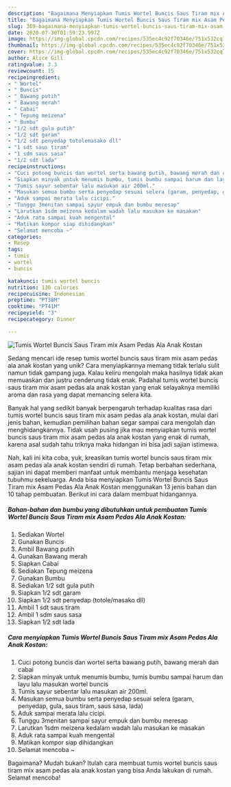 ```yaml
---
description: "Bagaimana Menyiapkan Tumis Wortel Buncis Saus Tiram mix Asam Pedas Ala Anak Kostan Anti Gagal"
title: "Bagaimana Menyiapkan Tumis Wortel Buncis Saus Tiram mix Asam Pedas Ala Anak Kostan Anti Gagal"
slug: 369-bagaimana-menyiapkan-tumis-wortel-buncis-saus-tiram-mix-asam-pedas-ala-anak-kostan-anti-gagal
date: 2020-07-30T01:59:23.997Z
image: https://img-global.cpcdn.com/recipes/535ec4c92f70346e/751x532cq70/tumis-wortel-buncis-saus-tiram-mix-asam-pedas-ala-anak-kostan-foto-resep-utama.jpg
thumbnail: https://img-global.cpcdn.com/recipes/535ec4c92f70346e/751x532cq70/tumis-wortel-buncis-saus-tiram-mix-asam-pedas-ala-anak-kostan-foto-resep-utama.jpg
cover: https://img-global.cpcdn.com/recipes/535ec4c92f70346e/751x532cq70/tumis-wortel-buncis-saus-tiram-mix-asam-pedas-ala-anak-kostan-foto-resep-utama.jpg
author: Alice Gill
ratingvalue: 3.3
reviewcount: 15
recipeingredient:
- " Wortel"
- " Buncis"
- " Bawang putih"
- " Bawang merah"
- " Cabai"
- " Tepung meizena"
- " Bumbu"
- "1/2 sdt gula putih"
- "1/2 sdt garam"
- "1/2 sdt penyedap totolemasako dll"
- "1 sdt saus tiram"
- "1 sdm saus sasa"
- "1/2 sdt lada"
recipeinstructions:
- "Cuci potong buncis dan wortel serta bawang putih, bawang merah dan cabai"
- "Siapkan minyak untuk menumis bumbu, tumis bumbu sampai harum dan layu lalu masukan wortel buncis"
- "Tumis sayur sebentar lalu masukan air 200ml."
- "Masukan semua bumbu serta penyedap sesuai selera (garam, penyedap, gula, saus tiram, saus sasa, lada)"
- "Aduk sampai merata lalu cicipi."
- "Tunggu 3menitan sampai sayur empuk dan bumbu meresap"
- "Larutkan 1sdm meizena kedalam wadah lalu masukan ke masakan"
- "Aduk rata sampai kuah mengental"
- "Matikan kompor siap dihidangkan"
- "Selamat mencoba ~"
categories:
- Resep
tags:
- tumis
- wortel
- buncis

katakunci: tumis wortel buncis 
nutrition: 130 calories
recipecuisine: Indonesian
preptime: "PT38M"
cooktime: "PT41M"
recipeyield: "3"
recipecategory: Dinner

---
```



![Tumis Wortel Buncis Saus Tiram mix Asam Pedas Ala Anak Kostan](https://img-global.cpcdn.com/recipes/535ec4c92f70346e/751x532cq70/tumis-wortel-buncis-saus-tiram-mix-asam-pedas-ala-anak-kostan-foto-resep-utama.jpg)

Sedang mencari ide resep tumis wortel buncis saus tiram mix asam pedas ala anak kostan yang unik? Cara menyiapkannya memang tidak terlalu sulit namun tidak gampang juga. Kalau keliru mengolah maka hasilnya tidak akan memuaskan dan justru cenderung tidak enak. Padahal tumis wortel buncis saus tiram mix asam pedas ala anak kostan yang enak selayaknya memiliki aroma dan rasa yang dapat memancing selera kita.



Banyak hal yang sedikit banyak berpengaruh terhadap kualitas rasa dari tumis wortel buncis saus tiram mix asam pedas ala anak kostan, mulai dari jenis bahan, kemudian pemilihan bahan segar sampai cara mengolah dan menghidangkannya. Tidak usah pusing jika mau menyiapkan tumis wortel buncis saus tiram mix asam pedas ala anak kostan yang enak di rumah, karena asal sudah tahu triknya maka hidangan ini bisa jadi sajian istimewa.


Nah, kali ini kita coba, yuk, kreasikan tumis wortel buncis saus tiram mix asam pedas ala anak kostan sendiri di rumah. Tetap berbahan sederhana, sajian ini dapat memberi manfaat untuk membantu menjaga kesehatan tubuhmu sekeluarga. Anda bisa menyiapkan Tumis Wortel Buncis Saus Tiram mix Asam Pedas Ala Anak Kostan menggunakan 13 jenis bahan dan 10 tahap pembuatan. Berikut ini cara dalam membuat hidangannya.

<!--inarticleads1-->

##### Bahan-bahan dan bumbu yang dibutuhkan untuk pembuatan Tumis Wortel Buncis Saus Tiram mix Asam Pedas Ala Anak Kostan:

1. Sediakan  Wortel
1. Gunakan  Buncis
1. Ambil  Bawang putih
1. Gunakan  Bawang merah
1. Siapkan  Cabai
1. Sediakan  Tepung meizena
1. Gunakan  Bumbu
1. Sediakan 1/2 sdt gula putih
1. Siapkan 1/2 sdt garam
1. Siapkan 1/2 sdt penyedap (totole/masako dll)
1. Ambil 1 sdt saus tiram
1. Ambil 1 sdm saus sasa
1. Siapkan 1/2 sdt lada




<!--inarticleads2-->

##### Cara menyiapkan Tumis Wortel Buncis Saus Tiram mix Asam Pedas Ala Anak Kostan:

1. Cuci potong buncis dan wortel serta bawang putih, bawang merah dan cabai
1. Siapkan minyak untuk menumis bumbu, tumis bumbu sampai harum dan layu lalu masukan wortel buncis
1. Tumis sayur sebentar lalu masukan air 200ml.
1. Masukan semua bumbu serta penyedap sesuai selera (garam, penyedap, gula, saus tiram, saus sasa, lada)
1. Aduk sampai merata lalu cicipi.
1. Tunggu 3menitan sampai sayur empuk dan bumbu meresap
1. Larutkan 1sdm meizena kedalam wadah lalu masukan ke masakan
1. Aduk rata sampai kuah mengental
1. Matikan kompor siap dihidangkan
1. Selamat mencoba ~




Bagaimana? Mudah bukan? Itulah cara membuat tumis wortel buncis saus tiram mix asam pedas ala anak kostan yang bisa Anda lakukan di rumah. Selamat mencoba!

